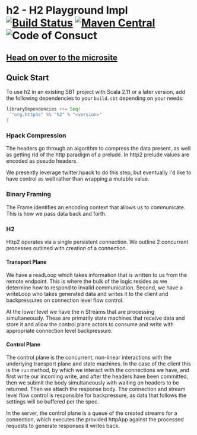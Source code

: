 # h2 - H2 Playground Impl [![Build Status](https://travis-ci.com/ChristopherDavenport/h2.svg?branch=master)](https://travis-ci.com/ChristopherDavenport/h2) [![Maven Central](https://maven-badges.herokuapp.com/maven-central/org.http4s/h2_2.12/badge.svg)](https://maven-badges.herokuapp.com/maven-central/org.http4s/h2_2.12) ![Code of Consuct](https://img.shields.io/badge/Code%20of%20Conduct-Scala-blue.svg)

## [Head on over to the microsite](https://ChristopherDavenport.github.io/h2)

## Quick Start

To use h2 in an existing SBT project with Scala 2.11 or a later version, add the following dependencies to your
`build.sbt` depending on your needs:

```scala
libraryDependencies ++= Seq(
  "org.http4s" %% "h2" % "<version>"
)
```


### Hpack Compression

The headers go through an algorithm to compress the data present, as well as getting
rid of the http paradigm of a prelude. In http2 prelude values are encoded as pseudo headers.

We presently leverage twitter.hpack to do this step, but eventually I'd like to have control as 
well rather than wrapping a mutable value.

### Binary Framing

The Frame identifies an encoding context that allows us to communicate. This is how we pass data back and forth.

### H2

Http2 operates via a single persistent connection.
We outline 2 concurrent processes outlined with creation of a connection.


#### Transport Plane

We have a readLoop which takes information that is written to us from the remote endpoint.
This is where the bulk of the logic resides as we determine how to respond to invalid communication.
Second, we have a writeLoop who takes generated data and writes it to the client and backpressures on connection
level flow control.

At the lower level we have the n Streams that are processing simultaneously. These are primarily state machines
that receive data and store it and allow the control plane actors to consume and write with appropriate
connection level backpressure.

#### Control Plane

The control plane is the concurrent, non-linear interactions with the underlying transport plane and state machines.
In the case of the client this is the `run` method, by which we interact with the connections we have, and first write our incoming write, and after the headers have been committed, then we submit the body simultaneously with waiting on headers to be returned. Then we attach the response body. The connection and stream level
flow control is responsible for backpressure, as data that follows the settings will be buffered per the spec.

In the server, the control plane is a queue of the created streams for a connection, which executes the 
provided httpApp against the processed requests to generate responses it writes back.
